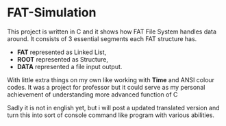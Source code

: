 # FAT-Simulation
This project is written in C and it shows how FAT File System handles data around. It consists of 3 essential segments each FAT structure has. 
- **FAT** represented as Linked List,
- **ROOT** represented as Structure, 
- **DATA** represented a file input output.
  
With little extra things on my own like working with **Time** and ANSI colour codes.
It was a project for professor but it could serve as my personal achievement of understanding more advanced function of C 

Sadly it is not in english yet, but i will post a updated translated version and turn this into sort of console command like program with various abilities.
